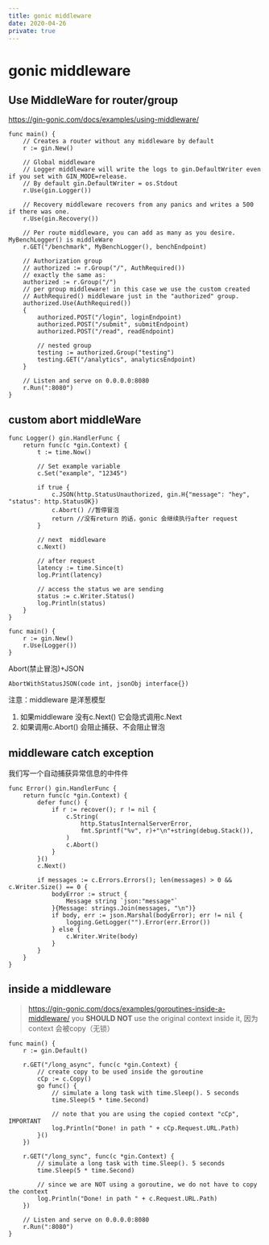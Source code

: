 ```yaml
---
title: gonic middleware
date: 2020-04-26
private: true
---
```

# gonic middleware
## Use MiddleWare for router/group
https://gin-gonic.com/docs/examples/using-middleware/

    func main() {
        // Creates a router without any middleware by default
        r := gin.New()

        // Global middleware
        // Logger middleware will write the logs to gin.DefaultWriter even if you set with GIN_MODE=release.
        // By default gin.DefaultWriter = os.Stdout
        r.Use(gin.Logger())

        // Recovery middleware recovers from any panics and writes a 500 if there was one.
        r.Use(gin.Recovery())

        // Per route middleware, you can add as many as you desire. MyBenchLogger() is middleWare
        r.GET("/benchmark", MyBenchLogger(), benchEndpoint)

        // Authorization group
        // authorized := r.Group("/", AuthRequired())
        // exactly the same as:
        authorized := r.Group("/")
        // per group middleware! in this case we use the custom created
        // AuthRequired() middleware just in the "authorized" group.
        authorized.Use(AuthRequired())
        {
            authorized.POST("/login", loginEndpoint)
            authorized.POST("/submit", submitEndpoint)
            authorized.POST("/read", readEndpoint)

            // nested group
            testing := authorized.Group("testing")
            testing.GET("/analytics", analyticsEndpoint)
        }

        // Listen and serve on 0.0.0.0:8080
        r.Run(":8080")
    }

## custom abort middleWare
    func Logger() gin.HandlerFunc {
        return func(c *gin.Context) {
            t := time.Now()

            // Set example variable
            c.Set("example", "12345")

            if true {
                c.JSON(http.StatusUnauthorized, gin.H{"message": "hey", "status": http.StatusOK})
                c.Abort() //暂停冒泡
                return //没有return 的话，gonic 会继续执行after request
            }

            // next  middleware
            c.Next()

            // after request
            latency := time.Since(t)
            log.Print(latency)

            // access the status we are sending
            status := c.Writer.Status()
            log.Println(status)
        }
    }

    func main() {
        r := gin.New()
        r.Use(Logger())
    }

Abort(禁止冒泡)+JSON

    AbortWithStatusJSON(code int, jsonObj interface{})


注意：middleware 是洋葱模型
1. 如果middleware 没有c.Next() 它会隐式调用c.Next
2. 如果调用c.Abort() 会阻止捕获、不会阻止冒泡

## middleware catch exception
我们写一个自动捕获异常信息的中件件

    func Error() gin.HandlerFunc {
        return func(c *gin.Context) {
            defer func() {
                if r := recover(); r != nil {
                    c.String(
                        http.StatusInternalServerError,
                        fmt.Sprintf("%v", r)+"\n"+string(debug.Stack()),
                    )
                    c.Abort()
                }
            }()
            c.Next()

            if messages := c.Errors.Errors(); len(messages) > 0 && c.Writer.Size() == 0 {
                bodyError := struct {
                    Message string `json:"message"`
                }{Message: strings.Join(messages, "\n")}
                if body, err := json.Marshal(bodyError); err != nil {
                    logging.GetLogger("").Error(err.Error())
                } else {
                    c.Writer.Write(body)
                }
            }
        }
    }

## inside a middleware
> https://gin-gonic.com/docs/examples/goroutines-inside-a-middleware/
you **SHOULD NOT** use the original context inside it, 因为context 会被copy（无锁）

    func main() {
        r := gin.Default()

        r.GET("/long_async", func(c *gin.Context) {
            // create copy to be used inside the goroutine
            cCp := c.Copy()
            go func() {
                // simulate a long task with time.Sleep(). 5 seconds
                time.Sleep(5 * time.Second)

                // note that you are using the copied context "cCp", IMPORTANT
                log.Println("Done! in path " + cCp.Request.URL.Path)
            }()
        })

        r.GET("/long_sync", func(c *gin.Context) {
            // simulate a long task with time.Sleep(). 5 seconds
            time.Sleep(5 * time.Second)

            // since we are NOT using a goroutine, we do not have to copy the context
            log.Println("Done! in path " + c.Request.URL.Path)
        })

        // Listen and serve on 0.0.0.0:8080
        r.Run(":8080")
    }